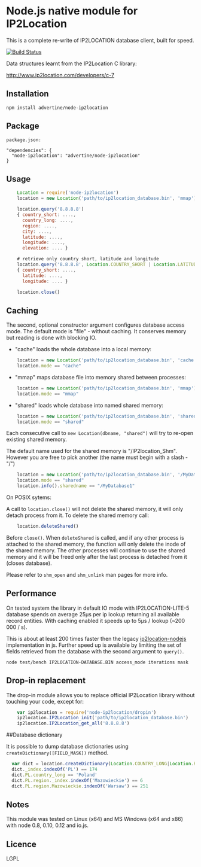 Node.js native module for IP2Location
=====================================

This is a complete re-write of IP2LOCATION database client, built for speed.

[![Build Status][BS img]][Build Status]

Data structures learnt from the IP2Location C library:

http://www.ip2location.com/developers/c-7

## Installation

    npm install advertine/node-ip2location

## Package

    package.json:

    "dependencies": {
      "node-ip2location": "advertine/node-ip2location"
    }

## Usage

```js
    Location = require('node-ip2location')
    location = new Location('path/to/ip2location_database.bin', 'mmap')

    location.query('8.8.8.8')
    { country_short: ....,
      country_long: ....,
      region: ....,
      city: ....,
      latitude: ....,
      longitude: ....,
      elevation: .... }

    # retrieve only country short, latitude and longitude
    location.query('8.8.8.8', Location.COUNTRY_SHORT | Location.LATITUDE | Location.LONGITUDE)
    { country_short: ....,
      latitude: ....,
      longitude: .... }

    location.close()
```

## Caching

The second, optional constructor argument configures database access mode.
The default mode is "file" - without caching. It conserves memory but reading
is done with blocking IO.

* "cache" loads the whole database into a local memory:

```js
    location = new Location('path/to/ip2location_database.bin', 'cache')
    location.mode == "cache"
```

* "mmap" maps database file into memory shared between processes:

```js
    location = new Location('path/to/ip2location_database.bin', 'mmap')
    location.mode == "mmap"
```

* "shared" loads whole database into named shared memory:

```js
    location = new Location('path/to/ip2location_database.bin', 'shared')
    location.mode == "shared"
```

Each consecutive call to `new Location(dbname, "shared")` will try to re-open
existing shared memory.

The default name used for the shared memory is "/IP2location_Shm".
However you are free to pick another (the name must begin with a slash - "/")

```js
    location = new Location('path/to/ip2location_database.bin', '/MyDatabase1')
    location.mode == "shared"
    location.info().sharedname == "/MyDatabase1"
```

On POSIX sytems:

A call to `location.close()` will not delete the shared memory, it will only
detach process from it. To delete the shared memory call:

```js
    location.deleteShared()
```

Before `close()`.
When `deleteShared` is called, and if any other process is attached to the
shared memory, the function will only delete the inode of the shared memory.
The other processes will continue to use the shared memory and it will be freed
only after the last process is detached from it (closes database).

Please refer to `shm_open` and `shm_unlink` man pages for more info.

## Performance

On tested system the library in default IO mode with IP2LOCATION-LITE-5
database spends on average 25µs per ip lookup returning all available record
entities. With caching enabled it speeds up to 5µs / lookup (~200 000 / s).

This is about at least 200 times faster then the legacy [ip2location-nodejs](https://github.com/ip2location-nodejs/IP2Location) implementation in js.
Further speed up is available by limiting the set of fields retrieved from
the database with the second argument to `query()`.

```
node test/bench IP2LOCATION-DATABASE.BIN access_mode iterations mask
```

## Drop-in replacement

The drop-in module allows you to replace official IP2Location library without
touching your code, except for:

```js
    var ip2location = require('node-ip2location/dropin')
    ip2location.IP2Location_init('path/to/ip2location_database.bin')
    ip2location.IP2Location_get_all('8.8.8.8')
```

##Database dictionary

It is possible to dump database dictionaries using `createDictionary([FIELD_MASK])`
method.

```js
  var dict = location.createDictionary(Location.COUNTRY_LONG|Location.REGION|Location.CITY)
  dict._index.indexOf('PL') == 174
  dict.PL.country_long == 'Poland'
  dict.PL.region._index.indexOf('Mazowieckie') == 6
  dict.PL.region.Mazowieckie.indexOf('Warsaw') == 251
```

## Notes

This module was tested on Linux (x64) and MS Windows (x64 and x86) with
node 0.8, 0.10, 0.12 and io.js.

## Licence

LGPL

[Build Status]: https://travis-ci.org/advertine/node-ip2location
[BS img]: https://travis-ci.org/advertine/node-ip2location.svg
